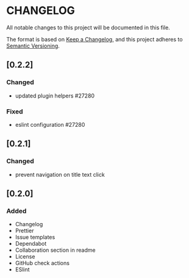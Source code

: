 # CHANGELOG

All notable changes to this project will be documented in this file.

The format is based on [Keep a Changelog](https://keepachangelog.com/en/1.0.0/),
and this project adheres to [Semantic Versioning](https://semver.org/spec/v2.0.0.html).

## [0.2.2]
### Changed
* updated plugin helpers #27280

### Fixed
* eslint configuration #27280

## [0.2.1]
### Changed
* prevent navigation on title text click

## [0.2.0]
### Added
* Changelog
* Prettier
* Issue templates
* Dependabot
* Collaboration section in readme
* License
* GitHub check actions
* ESlint
